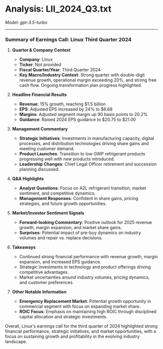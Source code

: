 # Analysis: LII_2024_Q3.txt

*Model: gpt-3.5-turbo*

---

### Summary of Earnings Call: Linux Third Quarter 2024

1. **Quarter & Company Context**
   - **Company**: Linux
   - **Ticker**: Not provided
   - **Fiscal Quarter/Year**: Third Quarter 2024
   - **Key Macro/Industry Context**: Strong quarter with double-digit revenue growth, operational margin exceeding 20%, and strong free cash flow. Ongoing transformation plan progress highlighted.

2. **Headline Financial Results**
   - **Revenue**: 15% growth, reaching $1.5 billion
   - **EPS**: Adjusted EPS increased by 24% to $6.68
   - **Margins**: Adjusted segment margin up 90 basis points to 20.2%
   - **Guidance**: Raised 2024 EPS guidance to $20.75 to $21.00

3. **Management Commentary**
   - **Strategic Initiatives**: Investments in manufacturing capacity, digital processes, and distribution technologies driving share gains and meeting customer demand.
   - **Product Launches**: Transition to low GWP refrigerant products progressing well with new products introduced.
   - **Leadership Changes**: Chief Legal Officer retirement and succession planning discussed.

4. **Q&A Highlights**
   - **Analyst Questions**: Focus on A2L refrigerant transition, market sentiment, and competitive dynamics.
   - **Management Responses**: Confident in share gains, pricing strategies, and future growth opportunities.

5. **Market/Investor Sentiment Signals**
   - **Forward-looking Commentary**: Positive outlook for 2025 revenue growth, margin expansion, and market share gains.
   - **Surprises**: Potential impact of pre-buy dynamics on industry volumes and repair vs. replace decisions.

6. **Takeaways**
   - Continued strong financial performance with revenue growth, margin expansion, and increased EPS guidance.
   - Strategic investments in technology and product offerings driving competitive advantages.
   - Market uncertainties around industry volumes, pricing dynamics, and customer preferences.

7. **Other Notable Information**
   - **Emergency Replacement Market**: Potential growth opportunity in commercial segment with focus on expanding market share.
   - **ROIC Focus**: Emphasis on maintaining high ROIC through disciplined capital allocation and strategic investments.

Overall, Linux's earnings call for the third quarter of 2024 highlighted strong financial performance, strategic initiatives, and market opportunities, with a focus on sustaining growth and profitability in the evolving industry landscape.